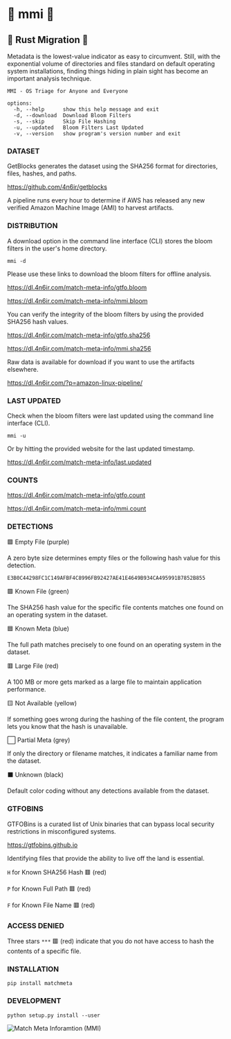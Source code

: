 # :construction: mmi :construction:

## :crab: Rust Migration :crab:

Metadata is the lowest-value indicator as easy to circumvent. Still, with the exponential volume of directories and files standard on default operating system installations, finding things hiding in plain sight has become an important analysis technique.

```
MMI - OS Triage for Anyone and Everyone

options:
  -h, --help      show this help message and exit
  -d, --download  Download Bloom Filters
  -s, --skip      Skip File Hashing
  -u, --updated   Bloom Filters Last Updated
  -v, --version   show program's version number and exit
  ```

### DATASET

GetBlocks generates the dataset using the SHA256 format for directories, files, hashes, and paths.

https://github.com/4n6ir/getblocks

A pipeline runs every hour to determine if AWS has released any new verified Amazon Machine Image (AMI) to harvest artifacts.

### DISTRIBUTION

A download option in the command line interface (CLI) stores the bloom filters in the user's home directory.

```
mmi -d
```

Please use these links to download the bloom filters for offline analysis.

https://dl.4n6ir.com/match-meta-info/gtfo.bloom

https://dl.4n6ir.com/match-meta-info/mmi.bloom

You can verify the integrity of the bloom filters by using the provided SHA256 hash values.

https://dl.4n6ir.com/match-meta-info/gtfo.sha256

https://dl.4n6ir.com/match-meta-info/mmi.sha256

Raw data is available for download if you want to use the artifacts elsewhere.

https://dl.4n6ir.com/?p=amazon-linux-pipeline/

### LAST UPDATED

Check when the bloom filters were last updated using the command line interface (CLI).

```
mmi -u
```

Or by hitting the provided website for the last updated timestamp.

https://dl.4n6ir.com/match-meta-info/last.updated

### COUNTS

https://dl.4n6ir.com/match-meta-info/gtfo.count

https://dl.4n6ir.com/match-meta-info/mmi.count

### DETECTIONS

:purple_square: Empty File (purple) 

A zero byte size determines empty files or the following hash value for this detection.

```E3B0C44298FC1C149AFBF4C8996FB92427AE41E4649B934CA495991B7852B855```

:green_square: Known File (green)

The SHA256 hash value for the specific file contents matches one found on an operating system in the dataset.

:blue_square: Known Meta (blue)

The full path matches precisely to one found on an operating system in the dataset.

:red_square: Large File (red)

A 100 MB or more gets marked as a large file to maintain application performance.

:yellow_square: Not Available (yellow)

If something goes wrong during the hashing of the file content, the program lets you know that the hash is unavailable.

:white_large_square: Partial Meta (grey)

If only the directory or filename matches, it indicates a familiar name from the dataset.

:black_large_square: Unknown (black)

Default color coding without any detections available from the dataset.

### GTFOBINS

GTFOBins is a curated list of Unix binaries that can bypass local security restrictions in misconfigured systems.

https://gtfobins.github.io

Identifying files that provide the ability to live off the land is essential.

```H``` for Known SHA256 Hash :red_square: (red)

```P``` for Known Full Path :red_square: (red)

```F``` for Known File Name :red_square: (red)

### ACCESS DENIED

Three stars ```***``` :red_square: (red) indicate that you do not have access to hash the contents of a specific file.

### INSTALLATION

```
pip install matchmeta
```

### DEVELOPMENT

```
python setup.py install --user
```

![Match Meta Inforamtion (MMI)](images/mmi.png)
